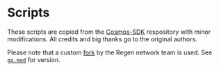 # Scripts

These scripts are copied from the
[Cosmos-SDK](https://github.com/cosmos/cosmos-sdk/tree/v0.42.1/scripts)
respository with minor modifications. All credits and big thanks go to the
original authors.

Please note that a custom [fork](github.com/regen-network/protobuf) by the Regen
network team is used. See [`go.mod`](../go.mod.bk2) for version.
